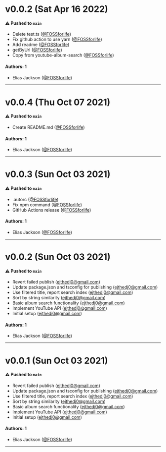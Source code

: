 # v0.0.2 (Sat Apr 16 2022)

#### ⚠️ Pushed to `main`

- Delete test.ts ([@FOSSforlife](https://github.com/FOSSforlife))
- Fix github action to use yarn ([@FOSSforlife](https://github.com/FOSSforlife))
- Add readme ([@FOSSforlife](https://github.com/FOSSforlife))
- getByUrl ([@FOSSforlife](https://github.com/FOSSforlife))
- Copy from youtube-album-search ([@FOSSforlife](https://github.com/FOSSforlife))

#### Authors: 1

- Elias Jackson ([@FOSSforlife](https://github.com/FOSSforlife))

---

# v0.0.4 (Thu Oct 07 2021)

#### ⚠️ Pushed to `main`

- Create README.md ([@FOSSforlife](https://github.com/FOSSforlife))

#### Authors: 1

- Elias Jackson ([@FOSSforlife](https://github.com/FOSSforlife))

---

# v0.0.3 (Sun Oct 03 2021)

#### ⚠️ Pushed to `main`

- .autorc ([@FOSSforlife](https://github.com/FOSSforlife))
- Fix npm command ([@FOSSforlife](https://github.com/FOSSforlife))
- GitHub Actions release ([@FOSSforlife](https://github.com/FOSSforlife))

#### Authors: 1

- Elias Jackson ([@FOSSforlife](https://github.com/FOSSforlife))

---

# v0.0.2 (Sun Oct 03 2021)

#### ⚠️ Pushed to `main`

- Revert failed publish (ejthedj0@gmail.com)
- Update package.json and tsconfig for publishing (ejthedj0@gmail.com)
- Use filtered title, report search index (ejthedj0@gmail.com)
- Sort by string similarity (ejthedj0@gmail.com)
- Basic album search functionality (ejthedj0@gmail.com)
- Implement YouTube API (ejthedj0@gmail.com)
- Initial setup (ejthedj0@gmail.com)

#### Authors: 1

- Elias Jackson ([@FOSSforlife](https://github.com/FOSSforlife))

---

# v0.0.1 (Sun Oct 03 2021)

#### ⚠️ Pushed to `main`

- Revert failed publish (ejthedj0@gmail.com)
- Update package.json and tsconfig for publishing (ejthedj0@gmail.com)
- Use filtered title, report search index (ejthedj0@gmail.com)
- Sort by string similarity (ejthedj0@gmail.com)
- Basic album search functionality (ejthedj0@gmail.com)
- Implement YouTube API (ejthedj0@gmail.com)
- Initial setup (ejthedj0@gmail.com)

#### Authors: 1

- Elias Jackson ([@FOSSforlife](https://github.com/FOSSforlife))

---


